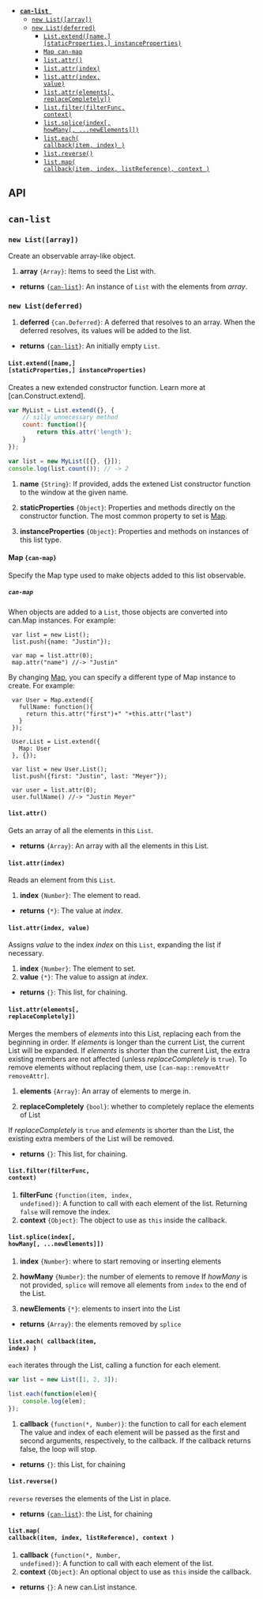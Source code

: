 
- <code>[__can-list__ ](#can-list-)</code>
  - <code>[new List([array])](#new-listarray)</code>
  - <code>[new List(deferred)](#new-listdeferred)</code>
    - <code>[List.extend([name,] [staticProperties,] instanceProperties)](#listextendname-staticproperties-instanceproperties)</code>
    - <code>[Map can-map](#map-can-map)</code>
    - <code>[list.attr()](#listattr)</code>
    - <code>[list.attr(index)](#listattrindex)</code>
    - <code>[list.attr(index, value)](#listattrindex-value)</code>
    - <code>[list.attr(elements[, replaceCompletely])](#listattrelements-replacecompletely)</code>
    - <code>[list.filter(filterFunc, context)](#listfilterfilterfunc-context)</code>
    - <code>[list.splice(index[, howMany[, ...newElements]])](#listspliceindex-howmany-newelements)</code>
    - <code>[list.each( callback(item, index) )](#listeach-callbackitem-index-)</code>
    - <code>[list.reverse()](#listreverse)</code>
    - <code>[list.map( callback(item, index, listReference), context )](#listmap-callbackitem-index-listreference-context-)</code>

## API


## <code>__can-list__ </code>



### <code>new List([array])</code>


Create an observable array-like object.


1. __array__ <code>{Array}</code>:
  Items to seed the List with.
  

- __returns__ <code>{[can-list](#new-listarray)}</code>:
  An instance of `List` with the elements from _array_.
  

### <code>new List(deferred)</code>



1. __deferred__ <code>{can.Deferred}</code>:
  A deferred that resolves to an 
  array.  When the deferred resolves, its values will be added to the list.
  

- __returns__ <code>{[can-list](#new-listarray)}</code>:
  An initially empty `List`.  
  
  

#### <code>List.extend([name,] [staticProperties,] instanceProperties)</code>


Creates a new extended constructor function. Learn more at [can.Construct.extend].

```js
var MyList = List.extend({}, {
	// silly unnecessary method
	count: function(){
		return this.attr('length');
	}
});

var list = new MyList([{}, {}]);
console.log(list.count()); // -> 2
```


1. __name__ <code>{String}</code>:
  If provided, adds the extened List constructor function to the window at the given name.
  
1. __staticProperties__ <code>{Object}</code>:
  Properties and methods directly on the constructor function. The most common property to set is [Map](#map-can-map).
  
1. __instanceProperties__ <code>{Object}</code>:
  Properties and methods on instances of this list type.
  
#### Map `{can-map}`

Specify the Map type used to make objects added to this list observable. 



##### <code>can-map</code>
When objects are added to a `List`, those objects are converted into can.Map instances. For example:

     var list = new List();
     list.push({name: "Justin"});

     var map = list.attr(0);
     map.attr("name") //-> "Justin"

By changing [Map](#map-can-map), you can specify a different type of Map instance to create. For example:

     var User = Map.extend({
       fullName: function(){
         return this.attr("first")+" "+this.attr("last")
       }
     });

     User.List = List.extend({
       Map: User
     }, {});

     var list = new User.List();
     list.push({first: "Justin", last: "Meyer"});

     var user = list.attr(0);
     user.fullName() //-> "Justin Meyer"


#### <code>list.attr()</code>


Gets an array of all the elements in this `List`.


- __returns__ <code>{Array}</code>:
  An array with all the elements in this List.
  

#### <code>list.attr(index)</code>


Reads an element from this `List`.


1. __index__ <code>{Number}</code>:
  The element to read.

- __returns__ <code>{*}</code>:
  The value at _index_.
  

#### <code>list.attr(index, value)</code>


Assigns _value_ to the index _index_ on this `List`, expanding the list if necessary.


1. __index__ <code>{Number}</code>:
  The element to set.
1. __value__ <code>{*}</code>:
  The value to assign at _index_.

- __returns__ <code>{}</code>:
  This list, for chaining.
  

#### <code>list.attr(elements[, replaceCompletely])</code>


Merges the members of _elements_ into this List, replacing each from the beginning in order. If _elements_ is longer than the current List, the current List will be expanded. If _elements_ is shorter than the current List, the extra existing members are not affected (unless _replaceCompletely_ is `true`). To remove elements without replacing them, use `[can-map::removeAttr removeAttr]`.


1. __elements__ <code>{Array}</code>:
  An array of elements to merge in.
  
1. __replaceCompletely__ <code>{bool}</code>:
  whether to completely replace the elements of List
  
  If _replaceCompletely_ is `true` and _elements_ is shorter than the List, the existing extra members of the List will be removed.
  

- __returns__ <code>{}</code>:
  This list, for chaining.
  

#### <code>list.filter(filterFunc, context)</code>



1. __filterFunc__ <code>{function(item, index, undefined)}</code>:
  A function to call with each element of the list. Returning `false` will remove the index.
1. __context__ <code>{Object}</code>:
  The object to use as `this` inside the callback.
  

#### <code>list.splice(index[, howMany[, ...newElements]])</code>


1. __index__ <code>{Number}</code>:
  where to start removing or inserting elements
  
1. __howMany__ <code>{Number}</code>:
  the number of elements to remove
   If _howMany_ is not provided, `splice` will remove all elements from `index` to the end of the List.
  
1. __newElements__ <code>{*}</code>:
  elements to insert into the List
  

- __returns__ <code>{Array}</code>:
  the elements removed by `splice`
  

#### <code>list.each( callback(item, index) )</code>


`each` iterates through the List, calling a function
for each element.

```js
var list = new List([1, 2, 3]);

list.each(function(elem){
	console.log(elem);
});
```


1. __callback__ <code>{function(*, Number)}</code>:
  the function to call for each element
  The value and index of each element will be passed as the first and second
  arguments, respectively, to the callback. If the callback returns false,
  the loop will stop.
  

- __returns__ <code>{}</code>:
  this List, for chaining
  

#### <code>list.reverse()</code>


`reverse` reverses the elements of the List in place.


- __returns__ <code>{[can-list](#new-listarray)}</code>:
  the List, for chaining
  

#### <code>list.map( callback(item, index, listReference), context )</code>



1. __callback__ <code>{function(*, Number, undefined)}</code>:
  A function to call with each
  element of the list.
1. __context__ <code>{Object}</code>:
  An optional object to use as `this` inside the callback.
  

- __returns__ <code>{}</code>:
  A new can.List instance.
  

